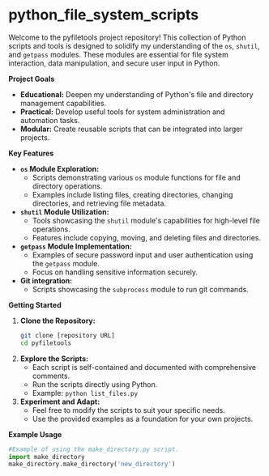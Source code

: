 # python_file_system_scripts

Welcome to the pyfiletools project repository! This collection of Python scripts and tools is designed to solidify my understanding of the `os`, `shutil`, and `getpass` modules. These modules are essential for file system interaction, data manipulation, and secure user input in Python.

**Project Goals**

* **Educational:** Deepen my understanding of Python's file and directory management capabilities.
* **Practical:** Develop useful tools for system administration and automation tasks.
* **Modular:** Create reusable scripts that can be integrated into larger projects.

**Key Features**

* **`os` Module Exploration:**
    * Scripts demonstrating various `os` module functions for file and directory operations.
    * Examples include listing files, creating directories, changing directories, and retrieving file metadata.
* **`shutil` Module Utilization:**
    * Tools showcasing the `shutil` module's capabilities for high-level file operations.
    * Features include copying, moving, and deleting files and directories.
* **`getpass` Module Implementation:**
    * Examples of secure password input and user authentication using the `getpass` module.
    * Focus on handling sensitive information securely.
* **Git integration:**
    * Scripts showcasing the `subprocess` module to run git commands.

**Getting Started**

1.  **Clone the Repository:**
    ```bash
    git clone [repository URL]
    cd pyfiletools
    ```
2.  **Explore the Scripts:**
    * Each script is self-contained and documented with comprehensive comments.
    * Run the scripts directly using Python.
    * Example: `python list_files.py`
3.  **Experiment and Adapt:**
    * Feel free to modify the scripts to suit your specific needs.
    * Use the provided examples as a foundation for your own projects.

**Example Usage**

```python
#Example of using the make_directory.py script.
import make_directory
make_directory.make_directory('new_directory')
